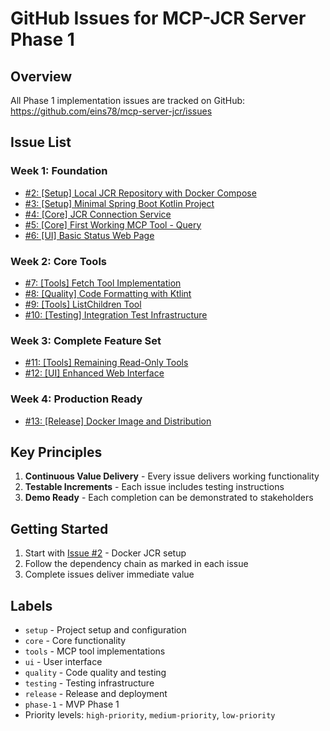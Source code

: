 # GitHub Issues for MCP-JCR Server Phase 1

## Overview

All Phase 1 implementation issues are tracked on GitHub: https://github.com/eins78/mcp-server-jcr/issues

## Issue List

### Week 1: Foundation
- [#2: [Setup] Local JCR Repository with Docker Compose](https://github.com/eins78/mcp-server-jcr/issues/2)
- [#3: [Setup] Minimal Spring Boot Kotlin Project](https://github.com/eins78/mcp-server-jcr/issues/3)
- [#4: [Core] JCR Connection Service](https://github.com/eins78/mcp-server-jcr/issues/4)
- [#5: [Core] First Working MCP Tool - Query](https://github.com/eins78/mcp-server-jcr/issues/5)
- [#6: [UI] Basic Status Web Page](https://github.com/eins78/mcp-server-jcr/issues/6)

### Week 2: Core Tools
- [#7: [Tools] Fetch Tool Implementation](https://github.com/eins78/mcp-server-jcr/issues/7)
- [#8: [Quality] Code Formatting with Ktlint](https://github.com/eins78/mcp-server-jcr/issues/8)
- [#9: [Tools] ListChildren Tool](https://github.com/eins78/mcp-server-jcr/issues/9)
- [#10: [Testing] Integration Test Infrastructure](https://github.com/eins78/mcp-server-jcr/issues/10)

### Week 3: Complete Feature Set
- [#11: [Tools] Remaining Read-Only Tools](https://github.com/eins78/mcp-server-jcr/issues/11)
- [#12: [UI] Enhanced Web Interface](https://github.com/eins78/mcp-server-jcr/issues/12)

### Week 4: Production Ready
- [#13: [Release] Docker Image and Distribution](https://github.com/eins78/mcp-server-jcr/issues/13)

## Key Principles

1. **Continuous Value Delivery** - Every issue delivers working functionality
2. **Testable Increments** - Each issue includes testing instructions
3. **Demo Ready** - Each completion can be demonstrated to stakeholders

## Getting Started

1. Start with [Issue #2](https://github.com/eins78/mcp-server-jcr/issues/2) - Docker JCR setup
2. Follow the dependency chain as marked in each issue
3. Complete issues deliver immediate value

## Labels

- `setup` - Project setup and configuration
- `core` - Core functionality
- `tools` - MCP tool implementations  
- `ui` - User interface
- `quality` - Code quality and testing
- `testing` - Testing infrastructure
- `release` - Release and deployment
- `phase-1` - MVP Phase 1
- Priority levels: `high-priority`, `medium-priority`, `low-priority`